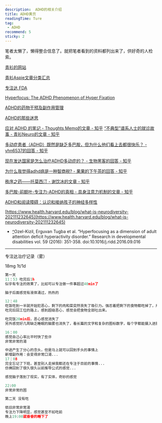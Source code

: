 ```yaml
---
description:  ADHD的相关介绍
title: ADHD黄页
readingTime: Ture
tag:
 - ADHD
recommend: 5
sticky: 2
---
```

笔者太懒了，懒得整合信息了。就把笔者看到的资料都列出来了，供好奇的人检索。


[青衫的网站](https://qingshanasd.cn)

[青衫Aspie文章分类汇总](https://mp.weixin.qq.com/s/Lf7FypsdDvTSj3es2629bw)


[专注达 FDA](https://www.accessdata.fda.gov/drugsatfda_docs/label/2023/021121s049lbl.pdf#page=30)

[Hyperfocus: The ADHD Phenomenon of Hyper Fixation](https://www.additudemag.com/understanding-adhd-hyperfocus/?srsltid=AfmBOopwpONJ744V41uS88UhtrKO98ANzoJC698aPGySeVvmPkO81Wr6)

[ADHD的药物干预及副作用管理](https://mp.weixin.qq.com/s/EBGSId18iB8Mh5-AB1DYVw)

[ADHD的那些迷思](https://mp.weixin.qq.com/s/fwXnoIGt6ALqk5C6ah-zgg)

[应对 ADHD 的笔记 - Thoughts Memo的文章 - 知乎](https://zhuanlan.zhihu.com/p/1921171513228362430)
[“不典型”谱系人士的就诊故事 - 青衫Neuro的文章 - 知乎](https://zhuanlan.zhihu.com/p/656223404)

[多动症患者（ADHD）既然是缺乏多巴胺，但为什么他们看上去都很快乐？ - yhn6537的回答 - 知乎](https://www.zhihu.com/question/605840710/answer/3071700938)

[现在发达国家是怎么治疗ADHD多动症的？ - 生物黑客的回答 - 知乎](https://www.zhihu.com/question/494196721/answer/3359961169)

[为什么我觉得adhd病是一种智商税? - 果果的下午茶的回答 - 知乎](https://www.zhihu.com/question/391337293/answer/3005523956)

[秩序之药——托莫西汀 - 谢饮冰的文章 - 知乎](https://zhuanlan.zhihu.com/p/1910462768311668787)

[多巴胺-前额叶-专注力-ADHD的真相 - 具身注意力机制的文章 - 知乎](https://zhuanlan.zhihu.com/p/1915477218278224987)

[ADHD和阅读障碍：认识和接纳孩子的神经多样性](https://brain.bnu.edu.cn/shfw/kpxx/fbf58a1551784b6784b4df4926c4efaa.htm)

[https://www.health.harvard.edu/blog/what-is-neurodiversity-202111232645](https://www.health.harvard.edu/blog/what-is-neurodiversity-202111232645)

- [^](#ref_1_0)Ozel-Kizil, Erguvan Tugba et al. “Hyperfocusing as a dimension of adult attention deficit hyperactivity disorder.” Research in developmental disabilities vol. 59 (2016): 351-358. doi:10.1016/j.ridd.2016.09.016



----------
专注达治疗记录（雾）

18mg 1t/1d

```python
第一天
11：53 吃完后1h
似乎有专注的效果了，比如可以专注做一件事超过40min了

脑子后面感觉有液体涌过，热热的

12：48
吃饭吃到一半就开始犯恶心，剩下的肉和菜突然丧失了吸引力。强忍着把剩下的食物都吃掉了，用汤压着。
吃完后回工位的路上，感到超级恶心，感觉会把食物全部吐出来。

吃完饭20min后，恶心感觉消失了
另外感觉好几周缺乏睡眠的脑雾也消失了，看长篇的文字和复杂的图标数字，每个字都能摄入进脑海里

16：00
感觉自己心率比平时快了些许
非常非常的渴 

中途产生了分心的念头，但是马上就可以回到手头的事情上
新增副作用：会变得非常口渴...
17：08
完全忘记了下班，甚至别人走掉我都还在专注于目前的事情...
仿佛回到了很久很久以前推导公式的感觉...

感觉脑子落到了现实，有了实体，奇妙的感觉

22:00
非常非常的困

第二天 没有吃

依旧非常非常渴
专注力下降明显，感觉甚至不如吃前
晚上19:00就昏昏的睡下了
```
